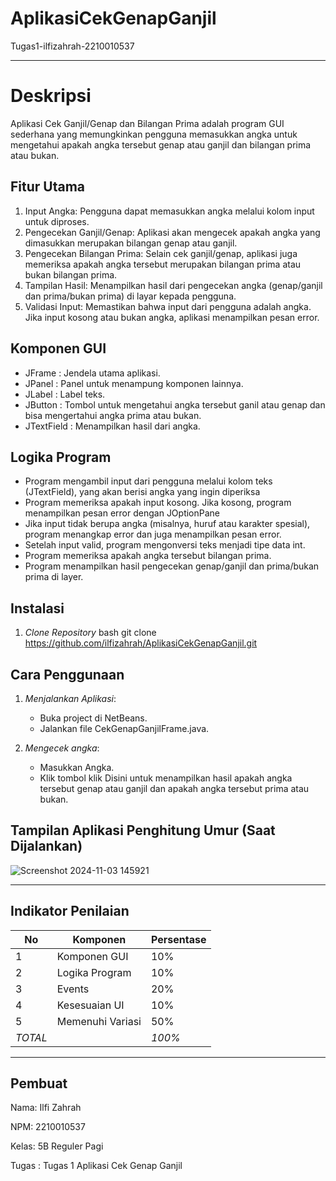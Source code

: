# AplikasiCekGenapGanjil
 Tugas1-ilfizahrah-2210010537

----
 
# Deskripsi

Aplikasi Cek Ganjil/Genap dan Bilangan Prima adalah program GUI sederhana yang memungkinkan pengguna memasukkan angka untuk mengetahui apakah angka tersebut genap atau ganjil dan bilangan prima atau bukan.
## Fitur Utama
1.	Input Angka: Pengguna dapat memasukkan angka melalui kolom input untuk diproses.
2.	Pengecekan Ganjil/Genap: Aplikasi akan mengecek apakah angka yang dimasukkan merupakan bilangan genap atau ganjil.
3.	Pengecekan Bilangan Prima: Selain cek ganjil/genap, aplikasi juga memeriksa apakah angka tersebut merupakan bilangan prima atau bukan bilangan prima.
4.	Tampilan Hasil: Menampilkan hasil dari pengecekan angka (genap/ganjil dan prima/bukan prima) di layar kepada pengguna.
5.	Validasi Input: Memastikan bahwa input dari pengguna adalah angka. Jika input kosong atau bukan angka, aplikasi menampilkan pesan error.
## Komponen GUI

- JFrame : Jendela utama aplikasi.
-  JPanel : Panel untuk menampung komponen lainnya.
-  JLabel : Label teks.
-  JButton : Tombol untuk mengetahui angka tersebut ganil atau genap dan bisa mengertahui angka prima atau bukan.
- JTextField : Menampilkan hasil dari angka.

## Logika Program
- Program mengambil input dari pengguna melalui kolom teks (JTextField), yang akan berisi angka yang ingin diperiksa
- Program memeriksa apakah input kosong. Jika kosong, program menampilkan pesan error dengan JOptionPane
- Jika input tidak berupa angka (misalnya, huruf atau karakter spesial), program menangkap error dan juga menampilkan pesan error.
- Setelah input valid, program mengonversi teks menjadi tipe data int.
- Program memeriksa apakah angka tersebut bilangan prima.
- Program menampilkan hasil pengecekan genap/ganjil dan prima/bukan prima di layer.

## Instalasi

1. *Clone Repository*
   bash
   git clone https://github.com/ilfizahrah/AplikasiCekGenapGanjil.git

## Cara Penggunaan

1. *Menjalankan Aplikasi*:
   - Buka project di NetBeans.
   - Jalankan file CekGenapGanjilFrame.java.

2. *Mengecek angka*:
   - Masukkan Angka.
   - Klik tombol klik Disini untuk menampilkan hasil apakah angka tersebut genap atau ganjil dan apakah angka tersebut prima atau bukan.

## Tampilan Aplikasi Penghitung Umur (Saat Dijalankan)
![Screenshot 2024-11-03 145921](https://github.com/user-attachments/assets/fc1afecc-a9c4-4837-8612-87761e72fbdc)


---
## Indikator Penilaian

| No  | Komponen           | Persentase |
|-----|---------------------|------------|
| 1   | Komponen GUI       | 10%        |
| 2   | Logika Program     | 10%        |
| 3   | Events             | 20%        |
| 4   | Kesesuaian UI      | 10%        |
| 5   | Memenuhi Variasi   | 50%        |
| *TOTAL* |               | *100%*   |

--- 
## Pembuat

Nama: Ilfi Zahrah

NPM: 2210010537

Kelas: 5B Reguler Pagi

Tugas : Tugas 1 Aplikasi Cek Genap Ganjil
